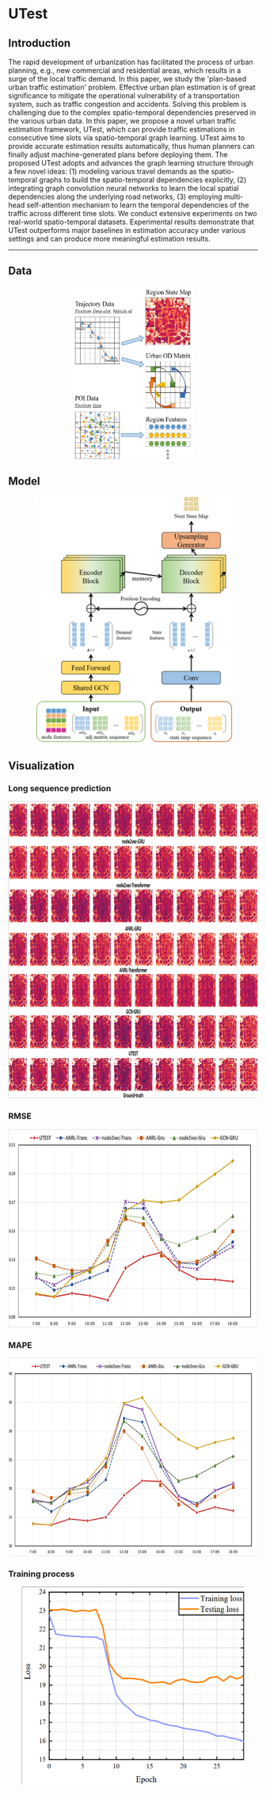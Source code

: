 # UTest

## Introduction
The rapid development of urbanization has facilitated the process of urban planning, e.g., new commercial and residential areas, which results in a surge of the local traffic demand. In this paper, we study the 'plan-based urban traffic estimation' problem. Effective urban plan estimation is of great significance to mitigate the operational vulnerability of a transportation system, such as traffic congestion and accidents. Solving this problem is challenging due to the complex spatio-temporal dependencies preserved in the various urban data. In this paper, we propose a novel urban traffic estimation framework, UTest, which can provide traffic estimations in consecutive time slots via spatio-temporal graph learning. UTest aims to provide accurate estimation results automatically, thus human planners can finally adjust machine-generated plans before deploying them. The proposed UTest adopts and advances the graph learning structure through a few novel ideas: (1) modeling various travel demands as the spatio-temporal graphs to build the spatio-temporal dependencies explicitly, (2) integrating graph convolution neural networks to learn the local spatial dependencies along the underlying road networks, (3) employing multi-head self-attention mechanism to learn the temporal dependencies of the traffic across different time slots. We conduct extensive experiments on two real-world spatio-temporal datasets. Experimental results demonstrate that UTest outperforms major baselines in estimation accuracy under various settings and can produce more meaningful estimation results.

---

## Data
<div align=center><img width="250" height="350" src="https://github.com/MaskedIsland/UTest/blob/main/figures/data-processing.png"/></div>

## Model
<div align=center><img width="400" height="500" src="https://github.com/MaskedIsland/UTest/blob/main/figures/framework.png"/></div>


## Visualization

### Long sequence prediction
<div align=center><img width="1000" height="600" src="https://github.com/MaskedIsland/UTest/blob/main/figures/long-seq-prediction.png"/></div>

### RMSE
<div align=center><img width="650" height="400" src="https://github.com/MaskedIsland/UTest/blob/main/figures/CTS-RMSE.png"/></div>

### MAPE
<div align=center><img width="650" height="400" src="https://github.com/MaskedIsland/UTest/blob/main/figures/CTS-MAPE.png"/></div>


### Training process
<div align=center><img width="450" height="400" src="https://github.com/MaskedIsland/UTest/blob/main/figures/training-process.png"/></div>
